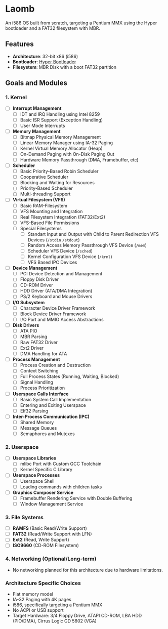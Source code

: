 # Laomb

An i586 OS built from scratch, targeting a Pentium MMX using the Hyper bootloader and a FAT32 filesystem with MBR.

## Features

- **Architecture**: 32-bit x86 (i586)
- **Bootloader**: [Hyper Bootloader](https://github.com/UltraOS/Hyper)
- **Filesystem**: MBR Disk with a boot FAT32 partition

## Goals and Modules

### 1. Kernel
- [ ] **Interrupt Management**
    - [ ] IDT and IRQ Handling using Intel 8259
    - [ ] Basic ISR Support (Exception Handling)
    - [ ] User Mode Interrupts
- [ ] **Memory Management**
    - [ ] Bitmap Physical Memory Management
    - [ ] Linear Memory Manager using IA-32 Paging
    - [ ] Kernel Virtual Memory Allocator (Heap)
    - [ ] On-Demand Paging with On-Disk Paging Out
    - [ ] Hardware Memory Passthrough (DMA, Framebuffer, etc)
- [ ] **Scheduler**
    - [ ] Basic Priority-Based Robin Scheduler
    - [ ] Cooperative Scheduler
    - [ ] Blocking and Waiting for Resources
    - [ ] Priority-Based Scheduler
    - [ ] Multi-threading Support
- [ ] **Virtual Filesystem (VFS)**
    - [ ] Basic RAM-Filesystem
    - [ ] VFS Mounting and Integration
    - [ ] Real Filesystem Integration (FAT32/Ext2)
    - [ ] VFS-Based File Permissions
    - [ ] Special Filesystems
        - [ ] Standart Input and Output with Child to Parent Redirection VFS Devices (`/stdin` `/stdout`)
        - [ ] Random Access Memory Passthrough VFS Device (`/mem`)
        - [ ] Scheduler VFS Device (`/sched`)
        - [ ] Kernel Configuration VFS Device (`/krnl`)
        - [ ] VFS Based IPC Devices
- [ ] **Device Management**
    - [ ] PCI Device Detection and Management
    - [ ] Floppy Disk Driver
    - [ ] CD-ROM Driver
    - [ ] HDD Driver (ATA/DMA Integration)
    - [ ] PS/2 Keyboard and Mouse Drivers
- [ ] **I/O Subsystem**
    - [ ] Character Device Driver Framework
    - [ ] Block Device Driver Framework
    - [ ] I/O Port and MMIO Access Abstractions
- [ ] **Disk Drivers**
    - [ ] ATA PIO
    - [ ] MBR Parsing
    - [ ] Raw FAT32 Driver
    - [ ] Ext2 Driver
    - [ ] DMA Handling for ATA
- [ ] **Process Management**
    - [ ] Process Creation and Destruction
    - [ ] Context Switching
    - [ ] Full Process States (Running, Waiting, Blocked)
    - [ ] Signal Handling
    - [ ] Process Prioritization
- [ ] **Userspace Calls Interface**
    - [ ] Basic System Call Implementation
    - [ ] Entering and Exiting Userspace
    - [ ] Elf32 Parsing
- [ ] **Inter-Process Communication (IPC)**
    - [ ] Shared Memory
    - [ ] Message Queues
    - [ ] Semaphores and Mutexes

### 2. Userspace
- [ ] **Userspace Libraries**
    - [ ] mlibc Port with Custom GCC Toolchain
    - [ ] Kernel Specific C Library
- [ ] **Userspace Processes**
    - [ ] Userspace Shell
    - [ ] Loading commands with children tasks
- [ ] **Graphics Composer Service**
    - [ ] Framebuffer Rendering Service with Double Buffering
    - [ ] Window Management Service

### 3. File Systems
- [ ] **RAMFS** (Basic Read/Write Support)
- [ ] **FAT32** (Read/Write Support with LFN)
- [ ] **Ext2** (Read, Write Support)
- [ ] **ISO9660** (CD-ROM Filesystem)

### 4. Networking (Optional/Long-term)
- No networking planned for this architecture due to hardware limitations.

### Architecture Specific Choices
- Flat memory model
- IA-32 Paging with 4K pages
- i586, specifically targeting a Pentium MMX
- No ACPI or USB support
- Target Hardware: 3/4 Floppy Drive, ATAPI CD-ROM, LBA HDD (PIO/DMA), Cirrus Logic GD 5602 (VGA)
